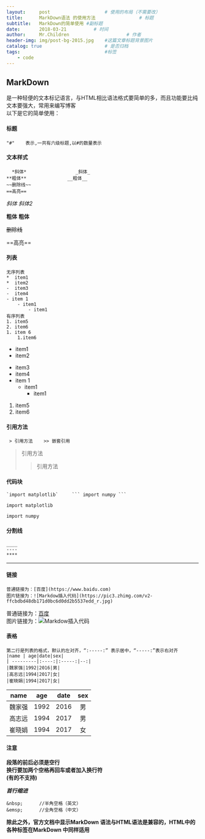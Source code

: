 ```yaml
---
layout:     post   				    # 使用的布局（不需要改）
title:      MarkDown语法 的使用方法				# 标题 
subtitle:   MarkDown的简单使用 #副标题
date:       2018-03-21			# 时间
author:     Mr.Children						# 作者
header-img: img/post-bg-2015.jpg 	#这篇文章标题背景图片
catalog: true 						# 是否归档
tags:								#标签
    - code
---
```

## **MarkDown**  
是一种轻便的文本标记语言，与HTML相比语法格式要简单的多，而且功能要比纯文本要强大，常用来编写博客  
以下是它的简单使用：
#### **标题**
```
"#"    表示,一共有六级标题,以#的数量表示
```
#### **文本样式**
```
  *斜体*                  _斜体_
**粗体**               __粗体__
~~删除线~~
==高亮==  
```
*斜体*                    _斜体2_

**粗体**               __粗体__

~~删除线~~

==高亮== 
#### **列表**
```
无序列表
*  item1
*  item2
-  item3
-  item4
- item 1
	- item1
		- item1
有序列表
1. item5
2. item6
1. item 6
	1.item6

```

*  item1
*  item2
-  item3
-  item4
- item 1
	- item1
		- item1

1. item5
2. item6


#### **引用方法**
```
 > 引用方法    >> 嵌套引用
```
> 引用方法
>> 引用方法

#### **代码块**
```
`import matplotlib`     ``` import numpy ```
```
 `import matplotlib`  
 
 ` import numpy `
#### **分割线**
```
____
----
****
```
____  

#### **链接**
```
普通链接为：[百度](https://www.baidu.com)
图片链接为：![Markdow插入代码](https://pic3.zhimg.com/v2-ffcbdbd48db171d0bc6d0dd2b5537edd_r.jpg)
```
普通链接为：[百度](https://www.baidu.com)  
图片链接为：![Markdow插入代码](https://pic3.zhimg.com/v2-ffcbdbd48db171d0bc6d0dd2b5537edd_r.jpg)

#### **表格**
```
第二行是列表的格式，默认的左对齐，“:-----:” 表示居中，“-----:”表示右对齐
|name | age|date|sex|
| ---------|:----:|:-----:|--:|
|魏家强|1992|2016|男|
|高志远|1994|2017|女|
|崔晓娟|1994|2017|女|
```

| name | age | date | sex |
| --------- | :----: | :-----: | :----: |
| 魏家强 |1992 | 2016 | 男 |
| 高志远 |1994 | 2017 | 男 |
| 崔晓娟 |1994 | 2017 | 女 |

#### **注意**
**段落的前后必须是空行**  
**换行要加两个空格再回车或者加入换行符<br>(有的不支持)**

***首行缩进***
```
&nbsp;		//半角空格（英文）
&emsp;		//全角空格（中文）
```
**除此之外，官方文档中显示MarkDown 语法与HTML语法是兼容的，HTML中的各种标签在MarkDown 中同样适用**
